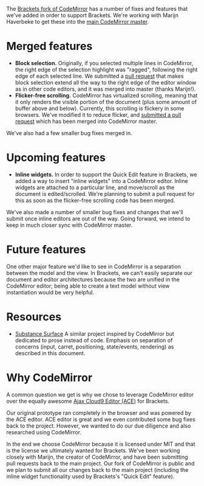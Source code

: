 The [Brackets fork of CodeMirror](http://github.com/adobe/CodeMirror2) has a number of fixes and features that we've added in order to support Brackets. We're working with Marijn Haverbeke to get these into the [main CodeMirror master](http://github.com/marijnh/CodeMirror2). 

Merged features
===============

* **Block selection.** Originally, if you selected multiple lines in CodeMirror, the right edge of the selection highlight was "ragged", following the right edge of each selected line. We submitted a [pull request](https://github.com/marijnh/CodeMirror2/pull/322) that makes block selection extend all the way to the right edge of the editor window as in other code editors, and it was merged into master (thanks Marijn!).
* **Flicker-free scrolling.** CodeMirror has virtualized scrolling, meaning that it only renders the visible portion of the document (plus some amount of buffer above and below). Currently, this scrolling is flickery in some browsers. We've modified it to reduce flicker, and [submitted a pull request](https://github.com/marijnh/CodeMirror2/pull/551) which has been merged into CodeMirror master.

We've also had a few smaller bug fixes merged in.

Upcoming features
=================

* **Inline widgets.** In order to support the Quick Edit feature in Brackets, we added a way to insert "inline widgets" into a CodeMirror editor. Inline widgets are attached to a particular line, and move/scroll as the document is edited/scrolled. We're planning to submit a pull request for this as soon as the flicker-free scrolling code has been merged.

We've also made a number of smaller bug fixes and changes that we'll submit once inline editors are out of the way. Going forward, we intend to keep in much closer sync with CodeMirror master.

Future features
===============

One other major feature we'd like to see in CodeMirror is a separation between the model and the view. In Brackets, we can't easily separate our document and editor architectures because the two are unified in the CodeMirror editor; being able to create a text model without view instantiation would be very helpful.


Resources
===============

- [Substance Surface](http://github.com/substance/surface)
  A similar project inspired by CodeMirror but dedicated to prose instead of code.
  Emphasis on separation of concerns (input, carret, positioning, state/events, rendering) as described in this document.

Why CodeMirror
==============

A common question we get is why we chose to leverage CodeMirror editor over the equally awesome [Ajax Cloud9 Editor (ACE)](http://ace.ajax.org/) for Brackets.

Our original prototype ran completely in the browser and was powered by the ACE editor. ACE editor is great and we even contributed some bug fixes back to the project. However, we wanted to do our due diligence and also researched using CodeMirror.

In the end we choose CodeMirror because it is licensed under MIT and that is the license we ultimately wanted for Brackets. We've been working closely with Marijn, the creator of CodeMirror, and have been submitting pull requests back to the main project. Our fork of CodeMirror is public and we plan to submit all our changes back to the main project (including the inline widget functionality used by Brackets's "Quick Edit" feature).